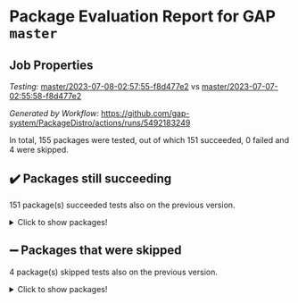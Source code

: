 # Package Evaluation Report for GAP `master`

## Job Properties

*Testing:* [master/2023-07-08-02:57:55-f8d477e2](https://github.com/gap-system/PackageDistro/blob/data/reports/master/2023-07-08-02:57:55-f8d477e2) vs [master/2023-07-07-02:55:58-f8d477e2](https://github.com/gap-system/PackageDistro/blob/data/reports/master/2023-07-07-02:55:58-f8d477e2)

*Generated by Workflow:* https://github.com/gap-system/PackageDistro/actions/runs/5492183249

In total, 155 packages were tested, out of which 151 succeeded, 0 failed and 4 were skipped.

## :heavy_check_mark: Packages still succeeding

151 package(s) succeeded tests also on the previous version.
<details><summary>Click to show packages!</summary>

- 4ti2interface 2023.02-04 [(success)](https://github.com/gap-system/PackageDistro/actions/runs/5492183249/jobs/10009562805)
- ace 5.6.2 [(success)](https://github.com/gap-system/PackageDistro/actions/runs/5492183249/jobs/10009562877)
- aclib 1.3.2 [(success)](https://github.com/gap-system/PackageDistro/actions/runs/5492183249/jobs/10009562926)
- agt 0.3.1 [(success)](https://github.com/gap-system/PackageDistro/actions/runs/5492183249/jobs/10009562979)
- alnuth 3.2.1 [(success)](https://github.com/gap-system/PackageDistro/actions/runs/5492183249/jobs/10009563029)
- anupq 3.3.0 [(success)](https://github.com/gap-system/PackageDistro/actions/runs/5492183249/jobs/10009563087)
- atlasrep 2.1.6 [(success)](https://github.com/gap-system/PackageDistro/actions/runs/5492183249/jobs/10009563148)
- autodoc 2023.06.19 [(success)](https://github.com/gap-system/PackageDistro/actions/runs/5492183249/jobs/10009563202)
- automata 1.15 [(success)](https://github.com/gap-system/PackageDistro/actions/runs/5492183249/jobs/10009563249)
- automgrp 1.3.2 [(success)](https://github.com/gap-system/PackageDistro/actions/runs/5492183249/jobs/10009563309)
- autpgrp 1.11 [(success)](https://github.com/gap-system/PackageDistro/actions/runs/5492183249/jobs/10009563363)
- cap 2023.06-08 [(success)](https://github.com/gap-system/PackageDistro/actions/runs/5492183249/jobs/10009563438)
- caratinterface 2.3.5 [(success)](https://github.com/gap-system/PackageDistro/actions/runs/5492183249/jobs/10009563494)
- cddinterface 2022.11.01 [(success)](https://github.com/gap-system/PackageDistro/actions/runs/5492183249/jobs/10009563555)
- circle 1.6.6 [(success)](https://github.com/gap-system/PackageDistro/actions/runs/5492183249/jobs/10009563621)
- classicpres 1.22 [(success)](https://github.com/gap-system/PackageDistro/actions/runs/5492183249/jobs/10009563683)
- cohomolo 1.6.11 [(success)](https://github.com/gap-system/PackageDistro/actions/runs/5492183249/jobs/10009563751)
- congruence 1.2.5 [(success)](https://github.com/gap-system/PackageDistro/actions/runs/5492183249/jobs/10009563815)
- corelg 1.56 [(success)](https://github.com/gap-system/PackageDistro/actions/runs/5492183249/jobs/10009563884)
- crime 1.6 [(success)](https://github.com/gap-system/PackageDistro/actions/runs/5492183249/jobs/10009563948)
- crisp 1.4.6 [(success)](https://github.com/gap-system/PackageDistro/actions/runs/5492183249/jobs/10009564021)
- crypting 0.10.4 [(success)](https://github.com/gap-system/PackageDistro/actions/runs/5492183249/jobs/10009564057)
- cryst 4.1.26 [(success)](https://github.com/gap-system/PackageDistro/actions/runs/5492183249/jobs/10009564134)
- crystcat 1.1.10 [(success)](https://github.com/gap-system/PackageDistro/actions/runs/5492183249/jobs/10009564186)
- ctbllib 1.3.6 [(success)](https://github.com/gap-system/PackageDistro/actions/runs/5492183249/jobs/10009564291)
- cubefree 1.19 [(success)](https://github.com/gap-system/PackageDistro/actions/runs/5492183249/jobs/10009564370)
- curlinterface 2.3.2 [(success)](https://github.com/gap-system/PackageDistro/actions/runs/5492183249/jobs/10009564411)
- cvec 2.8.1 [(success)](https://github.com/gap-system/PackageDistro/actions/runs/5492183249/jobs/10009564456)
- datastructures 0.3.0 [(success)](https://github.com/gap-system/PackageDistro/actions/runs/5492183249/jobs/10009564496)
- deepthought 1.0.6 [(success)](https://github.com/gap-system/PackageDistro/actions/runs/5492183249/jobs/10009564544)
- design 1.8 [(success)](https://github.com/gap-system/PackageDistro/actions/runs/5492183249/jobs/10009564583)
- difsets 2.3.1 [(success)](https://github.com/gap-system/PackageDistro/actions/runs/5492183249/jobs/10009564625)
- digraphs 1.6.2 [(success)](https://github.com/gap-system/PackageDistro/actions/runs/5492183249/jobs/10009564670)
- edim 1.3.7 [(success)](https://github.com/gap-system/PackageDistro/actions/runs/5492183249/jobs/10009564722)
- example 4.3.4 [(success)](https://github.com/gap-system/PackageDistro/actions/runs/5492183249/jobs/10009564779)
- examplesforhomalg 2023.02-04 [(success)](https://github.com/gap-system/PackageDistro/actions/runs/5492183249/jobs/10009564822)
- factint 1.6.3 [(success)](https://github.com/gap-system/PackageDistro/actions/runs/5492183249/jobs/10009564866)
- ferret 1.0.9 [(success)](https://github.com/gap-system/PackageDistro/actions/runs/5492183249/jobs/10009564896)
- fga 1.5.0 [(success)](https://github.com/gap-system/PackageDistro/actions/runs/5492183249/jobs/10009564930)
- fining 1.5.5 [(success)](https://github.com/gap-system/PackageDistro/actions/runs/5492183249/jobs/10009564970)
- float 1.0.3 [(success)](https://github.com/gap-system/PackageDistro/actions/runs/5492183249/jobs/10009565017)
- format 1.4.3 [(success)](https://github.com/gap-system/PackageDistro/actions/runs/5492183249/jobs/10009565048)
- forms 1.2.9 [(success)](https://github.com/gap-system/PackageDistro/actions/runs/5492183249/jobs/10009565094)
- fplsa 1.2.6 [(success)](https://github.com/gap-system/PackageDistro/actions/runs/5492183249/jobs/10009565145)
- fr 2.4.12 [(success)](https://github.com/gap-system/PackageDistro/actions/runs/5492183249/jobs/10009565185)
- francy 2.0.3 [(success)](https://github.com/gap-system/PackageDistro/actions/runs/5492183249/jobs/10009565221)
- fwtree 1.3 [(success)](https://github.com/gap-system/PackageDistro/actions/runs/5492183249/jobs/10009565253)
- gapdoc 1.6.6 [(success)](https://github.com/gap-system/PackageDistro/actions/runs/5492183249/jobs/10009565295)
- gauss 2023.02-04 [(success)](https://github.com/gap-system/PackageDistro/actions/runs/5492183249/jobs/10009565338)
- gaussforhomalg 2023.02-04 [(success)](https://github.com/gap-system/PackageDistro/actions/runs/5492183249/jobs/10009565377)
- gbnp 1.0.5 [(success)](https://github.com/gap-system/PackageDistro/actions/runs/5492183249/jobs/10009565414)
- generalizedmorphismsforcap 2023.03-01 [(success)](https://github.com/gap-system/PackageDistro/actions/runs/5492183249/jobs/10009565449)
- genss 1.6.8 [(success)](https://github.com/gap-system/PackageDistro/actions/runs/5492183249/jobs/10009565493)
- gradedmodules 2023.02-04 [(success)](https://github.com/gap-system/PackageDistro/actions/runs/5492183249/jobs/10009565535)
- gradedringforhomalg 2023.02-04 [(success)](https://github.com/gap-system/PackageDistro/actions/runs/5492183249/jobs/10009565566)
- grape 4.9.0 [(success)](https://github.com/gap-system/PackageDistro/actions/runs/5492183249/jobs/10009565603)
- groupoids 1.73 [(success)](https://github.com/gap-system/PackageDistro/actions/runs/5492183249/jobs/10009565641)
- grpconst 2.6.4 [(success)](https://github.com/gap-system/PackageDistro/actions/runs/5492183249/jobs/10009565705)
- guarana 0.96.3 [(success)](https://github.com/gap-system/PackageDistro/actions/runs/5492183249/jobs/10009565745)
- guava 3.18 [(success)](https://github.com/gap-system/PackageDistro/actions/runs/5492183249/jobs/10009565788)
- hap 1.56 [(success)](https://github.com/gap-system/PackageDistro/actions/runs/5492183249/jobs/10009565819)
- hapcryst 0.1.15 [(success)](https://github.com/gap-system/PackageDistro/actions/runs/5492183249/jobs/10009565861)
- hecke 1.5.3 [(success)](https://github.com/gap-system/PackageDistro/actions/runs/5492183249/jobs/10009565893)
- help 3.5 [(success)](https://github.com/gap-system/PackageDistro/actions/runs/5492183249/jobs/10009565930)
- homalg 2023.02-05 [(success)](https://github.com/gap-system/PackageDistro/actions/runs/5492183249/jobs/10009565965)
- homalgtocas 2023.02-04 [(success)](https://github.com/gap-system/PackageDistro/actions/runs/5492183249/jobs/10009566008)
- idrel 2.45 [(success)](https://github.com/gap-system/PackageDistro/actions/runs/5492183249/jobs/10009566043)
- images 1.3.1 [(success)](https://github.com/gap-system/PackageDistro/actions/runs/5492183249/jobs/10009566087)
- intpic 0.3.0 [(success)](https://github.com/gap-system/PackageDistro/actions/runs/5492183249/jobs/10009566126)
- io 4.8.1 [(success)](https://github.com/gap-system/PackageDistro/actions/runs/5492183249/jobs/10009566179)
- io_forhomalg 2023.02-04 [(success)](https://github.com/gap-system/PackageDistro/actions/runs/5492183249/jobs/10009566211)
- irredsol 1.4.4 [(success)](https://github.com/gap-system/PackageDistro/actions/runs/5492183249/jobs/10009566249)
- json 2.1.1 [(success)](https://github.com/gap-system/PackageDistro/actions/runs/5492183249/jobs/10009566285)
- jupyterkernel 1.5.0 [(success)](https://github.com/gap-system/PackageDistro/actions/runs/5492183249/jobs/10009566332)
- jupyterviz 1.5.6 [(success)](https://github.com/gap-system/PackageDistro/actions/runs/5492183249/jobs/10009566373)
- kan 1.35 [(success)](https://github.com/gap-system/PackageDistro/actions/runs/5492183249/jobs/10009566406)
- kbmag 1.5.11 [(success)](https://github.com/gap-system/PackageDistro/actions/runs/5492183249/jobs/10009566448)
- laguna 3.9.6 [(success)](https://github.com/gap-system/PackageDistro/actions/runs/5492183249/jobs/10009566484)
- liealgdb 2.2.1 [(success)](https://github.com/gap-system/PackageDistro/actions/runs/5492183249/jobs/10009566514)
- liepring 2.8 [(success)](https://github.com/gap-system/PackageDistro/actions/runs/5492183249/jobs/10009566555)
- liering 2.4.2 [(success)](https://github.com/gap-system/PackageDistro/actions/runs/5492183249/jobs/10009566603)
- linearalgebraforcap 2023.06-02 [(success)](https://github.com/gap-system/PackageDistro/actions/runs/5492183249/jobs/10009566656)
- localizeringforhomalg 2023.02-04 [(success)](https://github.com/gap-system/PackageDistro/actions/runs/5492183249/jobs/10009566697)
- loops 3.4.3 [(success)](https://github.com/gap-system/PackageDistro/actions/runs/5492183249/jobs/10009566727)
- lpres 1.0.3 [(success)](https://github.com/gap-system/PackageDistro/actions/runs/5492183249/jobs/10009566762)
- majoranaalgebras 1.5.1 [(success)](https://github.com/gap-system/PackageDistro/actions/runs/5492183249/jobs/10009566809)
- mapclass 1.4.6 [(success)](https://github.com/gap-system/PackageDistro/actions/runs/5492183249/jobs/10009566866)
- matgrp 0.70 [(success)](https://github.com/gap-system/PackageDistro/actions/runs/5492183249/jobs/10009566911)
- matricesforhomalg 2023.02-04 [(success)](https://github.com/gap-system/PackageDistro/actions/runs/5492183249/jobs/10009566946)
- modisom 2.5.4 [(success)](https://github.com/gap-system/PackageDistro/actions/runs/5492183249/jobs/10009566983)
- modulepresentationsforcap 2023.06-02 [(success)](https://github.com/gap-system/PackageDistro/actions/runs/5492183249/jobs/10009567020)
- modules 2023.02-04 [(success)](https://github.com/gap-system/PackageDistro/actions/runs/5492183249/jobs/10009567049)
- monoidalcategories 2023.05-03 [(success)](https://github.com/gap-system/PackageDistro/actions/runs/5492183249/jobs/10009567085)
- nconvex 2022.09-01 [(success)](https://github.com/gap-system/PackageDistro/actions/runs/5492183249/jobs/10009567121)
- nilmat 1.4.2 [(success)](https://github.com/gap-system/PackageDistro/actions/runs/5492183249/jobs/10009567149)
- nock 1.5 [(success)](https://github.com/gap-system/PackageDistro/actions/runs/5492183249/jobs/10009567176)
- normalizinterface 1.3.6 [(success)](https://github.com/gap-system/PackageDistro/actions/runs/5492183249/jobs/10009567212)
- nq 2.5.10 [(success)](https://github.com/gap-system/PackageDistro/actions/runs/5492183249/jobs/10009567241)
- numericalsgps 1.3.1 [(success)](https://github.com/gap-system/PackageDistro/actions/runs/5492183249/jobs/10009567268)
- openmath 11.5.3 [(success)](https://github.com/gap-system/PackageDistro/actions/runs/5492183249/jobs/10009567292)
- orb 4.9.0 [(success)](https://github.com/gap-system/PackageDistro/actions/runs/5492183249/jobs/10009567327)
- packagemanager 1.4.1 [(success)](https://github.com/gap-system/PackageDistro/actions/runs/5492183249/jobs/10009567359)
- patternclass 2.4.3 [(success)](https://github.com/gap-system/PackageDistro/actions/runs/5492183249/jobs/10009567391)
- permut 2.0.4 [(success)](https://github.com/gap-system/PackageDistro/actions/runs/5492183249/jobs/10009567412)
- polenta 1.3.10 [(success)](https://github.com/gap-system/PackageDistro/actions/runs/5492183249/jobs/10009567435)
- polymaking 0.8.6 [(success)](https://github.com/gap-system/PackageDistro/actions/runs/5492183249/jobs/10009567459)
- primgrp 3.4.4 [(success)](https://github.com/gap-system/PackageDistro/actions/runs/5492183249/jobs/10009567478)
- profiling 2.5.4 [(success)](https://github.com/gap-system/PackageDistro/actions/runs/5492183249/jobs/10009567498)
- qpa 1.34 [(success)](https://github.com/gap-system/PackageDistro/actions/runs/5492183249/jobs/10009567518)
- quagroup 1.8.3 [(success)](https://github.com/gap-system/PackageDistro/actions/runs/5492183249/jobs/10009567545)
- radiroot 2.9 [(success)](https://github.com/gap-system/PackageDistro/actions/runs/5492183249/jobs/10009567572)
- rcwa 4.7.1 [(success)](https://github.com/gap-system/PackageDistro/actions/runs/5492183249/jobs/10009567602)
- rds 1.8 [(success)](https://github.com/gap-system/PackageDistro/actions/runs/5492183249/jobs/10009567647)
- recog 1.4.2 [(success)](https://github.com/gap-system/PackageDistro/actions/runs/5492183249/jobs/10009567687)
- repndecomp 1.3.0 [(success)](https://github.com/gap-system/PackageDistro/actions/runs/5492183249/jobs/10009567736)
- repsn 3.1.1 [(success)](https://github.com/gap-system/PackageDistro/actions/runs/5492183249/jobs/10009567795)
- resclasses 4.7.3 [(success)](https://github.com/gap-system/PackageDistro/actions/runs/5492183249/jobs/10009567829)
- ringsforhomalg 2023.02-05 [(success)](https://github.com/gap-system/PackageDistro/actions/runs/5492183249/jobs/10009567878)
- sco 2023.02-04 [(success)](https://github.com/gap-system/PackageDistro/actions/runs/5492183249/jobs/10009567921)
- scscp 2.4.1 [(success)](https://github.com/gap-system/PackageDistro/actions/runs/5492183249/jobs/10009567967)
- semigroups 5.2.1 [(success)](https://github.com/gap-system/PackageDistro/actions/runs/5492183249/jobs/10009568016)
- sglppow 2.3 [(success)](https://github.com/gap-system/PackageDistro/actions/runs/5492183249/jobs/10009568064)
- sgpviz 0.999.5 [(success)](https://github.com/gap-system/PackageDistro/actions/runs/5492183249/jobs/10009568114)
- simpcomp 2.1.14 [(success)](https://github.com/gap-system/PackageDistro/actions/runs/5492183249/jobs/10009568150)
- singular 2023.02.09 [(success)](https://github.com/gap-system/PackageDistro/actions/runs/5492183249/jobs/10009568204)
- sl2reps 1.1 [(success)](https://github.com/gap-system/PackageDistro/actions/runs/5492183249/jobs/10009568245)
- sla 1.5.3 [(success)](https://github.com/gap-system/PackageDistro/actions/runs/5492183249/jobs/10009568287)
- smallgrp 1.5.3 [(success)](https://github.com/gap-system/PackageDistro/actions/runs/5492183249/jobs/10009568344)
- smallsemi 0.6.13 [(success)](https://github.com/gap-system/PackageDistro/actions/runs/5492183249/jobs/10009568388)
- sonata 2.9.6 [(success)](https://github.com/gap-system/PackageDistro/actions/runs/5492183249/jobs/10009568435)
- sophus 1.27 [(success)](https://github.com/gap-system/PackageDistro/actions/runs/5492183249/jobs/10009568476)
- spinsym 1.5.2 [(success)](https://github.com/gap-system/PackageDistro/actions/runs/5492183249/jobs/10009568527)
- standardff 0.9.4 [(success)](https://github.com/gap-system/PackageDistro/actions/runs/5492183249/jobs/10009568577)
- symbcompcc 1.3.2 [(success)](https://github.com/gap-system/PackageDistro/actions/runs/5492183249/jobs/10009568649)
- thelma 1.3 [(success)](https://github.com/gap-system/PackageDistro/actions/runs/5492183249/jobs/10009568710)
- tomlib 1.2.9 [(success)](https://github.com/gap-system/PackageDistro/actions/runs/5492183249/jobs/10009568758)
- toolsforhomalg 2023.05-01 [(success)](https://github.com/gap-system/PackageDistro/actions/runs/5492183249/jobs/10009568802)
- toric 1.9.5 [(success)](https://github.com/gap-system/PackageDistro/actions/runs/5492183249/jobs/10009568880)
- toricvarieties 2022.07.13 [(success)](https://github.com/gap-system/PackageDistro/actions/runs/5492183249/jobs/10009568981)
- transgrp 3.6.4 [(success)](https://github.com/gap-system/PackageDistro/actions/runs/5492183249/jobs/10009569031)
- ugaly 4.0.3 [(success)](https://github.com/gap-system/PackageDistro/actions/runs/5492183249/jobs/10009569089)
- unipot 1.5 [(success)](https://github.com/gap-system/PackageDistro/actions/runs/5492183249/jobs/10009569141)
- unitlib 4.2.0 [(success)](https://github.com/gap-system/PackageDistro/actions/runs/5492183249/jobs/10009569183)
- utils 0.82 [(success)](https://github.com/gap-system/PackageDistro/actions/runs/5492183249/jobs/10009569231)
- uuid 0.7 [(success)](https://github.com/gap-system/PackageDistro/actions/runs/5492183249/jobs/10009569285)
- walrus 0.9991 [(success)](https://github.com/gap-system/PackageDistro/actions/runs/5492183249/jobs/10009569335)
- wedderga 4.10.4 [(success)](https://github.com/gap-system/PackageDistro/actions/runs/5492183249/jobs/10009569380)
- xmod 2.91 [(success)](https://github.com/gap-system/PackageDistro/actions/runs/5492183249/jobs/10009569433)
- xmodalg 1.23 [(success)](https://github.com/gap-system/PackageDistro/actions/runs/5492183249/jobs/10009569474)
- yangbaxter 0.10.3 [(success)](https://github.com/gap-system/PackageDistro/actions/runs/5492183249/jobs/10009569524)
- zeromqinterface 0.14 [(success)](https://github.com/gap-system/PackageDistro/actions/runs/5492183249/jobs/10009569581)
</details>

## :heavy_minus_sign: Packages that were skipped

4 package(s) skipped tests also on the previous version.
<details><summary>Click to show packages!</summary>

- browse 1.8.21 [(skipped)](https://github.com/gap-system/PackageDistro/actions/runs/5492183249/jobs/10009442308)
- itc 1.5.1 [(skipped)](https://github.com/gap-system/PackageDistro/actions/runs/5492183249/jobs/10009442308)
- polycyclic 2.16 [(skipped)](https://github.com/gap-system/PackageDistro/actions/runs/5492183249/jobs/10009442308)
- xgap 4.31 [(skipped)](https://github.com/gap-system/PackageDistro/actions/runs/5492183249/jobs/10009442308)
</details>

